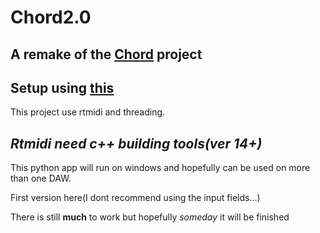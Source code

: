 # Chord2.0
## A remake of the [Chord](https://github.com/larzeitlin/Chord) project

Setup using [this](https://github.com/AhmadMoussa/Python-Midi-Ableton/blob/master/Readme.md)
---
This project use rtmidi and threading.

*Rtmidi need c++ building tools(ver 14+)*
---
This python app will run on windows and hopefully can be used on more than one DAW.

First version here(I dont recommend using the input fields...)

There is still **much** to work but hopefully *someday* it will be finished
